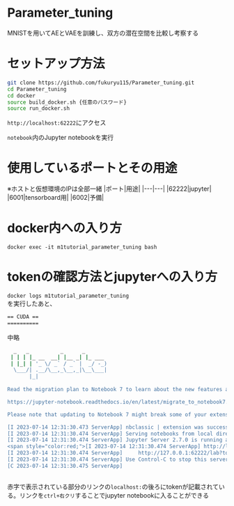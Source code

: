 # Parameter_tuning
MNISTを用いてAEとVAEを訓練し、双方の潜在空間を比較し考察する

# セットアップ方法

```bash
git clone https://github.com/fukuryu115/Parameter_tuning.git
cd Parameter_tuning
cd docker
source build_docker.sh {任意のパスワード}
source run_docker.sh
```
`http://localhost:62222`にアクセス

`notebook`内のJupyter notebookを実行

# 使用しているポートとその用途
※ホストと仮想環境のIPは全部一緒
|ポート|用途|
|---|---|
|62222|jupyter|
|6001|tensorboard用|
|6002|予備|

# docker内への入り方
`docker exec -it m1tutorial_parameter_tuning bash`

# tokenの確認方法とjupyterへの入り方
`docker logs m1tutorial_parameter_tuning`  \
を実行したあと、
```bash
== CUDA ==
==========

```
中略
```bash
  _   _          _      _
 | | | |_ __  __| |__ _| |_ ___
 | |_| | '_ \/ _` / _` |  _/ -_)
  \___/| .__/\__,_\__,_|\__\___|
       |_|
                                                                           
Read the migration plan to Notebook 7 to learn about the new features and the actions to take if you are using extensions.

https://jupyter-notebook.readthedocs.io/en/latest/migrate_to_notebook7.html

Please note that updating to Notebook 7 might break some of your extensions.

[I 2023-07-14 12:31:30.473 ServerApp] nbclassic | extension was successfully loaded.
[I 2023-07-14 12:31:30.474 ServerApp] Serving notebooks from local directory: /home/ryuhei-f/Parameter_tuning
[I 2023-07-14 12:31:30.474 ServerApp] Jupyter Server 2.7.0 is running at:
<span style="color:red;">[I 2023-07-14 12:31:30.474 ServerApp] http://localhost:62222/lab?token=969623e83718025e781a0ab218947c1518fc1bdf5b2def75</span>
[I 2023-07-14 12:31:30.474 ServerApp]     http://127.0.0.1:62222/lab?token=969623e83718025e781a0ab218947c1518fc1bdf5b2def75
[I 2023-07-14 12:31:30.474 ServerApp] Use Control-C to stop this server and shut down all kernels (twice to skip confirmation).
[C 2023-07-14 12:31:30.475 ServerApp] 
    
```
赤字で表示されている部分のリンクの`localhost:`の後ろにtokenが記載されている。リンクを`ctrl+右クリ`することでjupyter notebookに入ることができる